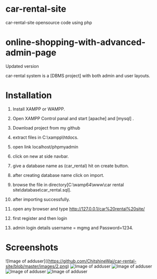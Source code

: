 # car-rental-site
car-rental-site opensource code using php
# online-shopping-with-advanced-admin-page
Updated version

car-rental system is a [DBMS project] with both admin and user layouts.

# Installation

1. Install XAMPP or WAMPP.

2. Open XAMPP Control panal and start [apache] and [mysql] .

3. Download project from my github
    
4. extract files in C:\\xampp\htdocs\.

5. open link localhost/phpmyadmin

6. click on new at side navbar.

7. give a database name as (car_rental) hit on create button.

8. after creating database name click on import.

9. browse the file in directory[C:\wamp64\www\car rental site\database\car_rental.sql].

10. after importing successfully.

11. open any browser and type http://127.0.0.1/car%20rental%20site/

12. first register and then login

13. admin login details  username = mgmg and Password=1234.

# Screenshots
![Image of adduser]((https://github.com/ChitshineWai/car-rental-site/blob/master/images/2.png)
![Image of adduser](https://github.com/PuneethReddyHC/online-shopping-with-advanced-admin-page/blob/master/screenshot/adminproductadd.png)
![Image of adduser](https://github.com/PuneethReddyHC/online-shopping-with-advanced-admin-page/blob/master/screenshot/manageuser.png)
![Image of adduser](https://github.com/PuneethReddyHC/online-shopping-with-advanced-admin-page/blob/master/screenshot/manageuseradmin.png)
![Image of adduser](https://github.com/PuneethReddyHC/online-shopping-with-advanced-admin-page/blob/master/screenshot/productlistadmin.png)
